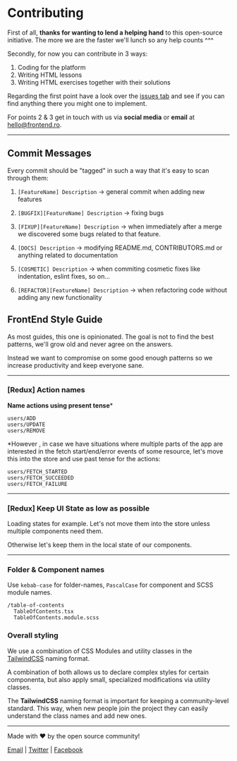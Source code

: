 # Contributing

First of all, **thanks for wanting to lend a helping hand** to this open-source initiative. The more we are the faster we'll lunch so any help counts ^^^

Secondly, for now you can contribute in 3 ways:

1. Coding for the platform
2. Writing HTML lessons
3. Writing HTML exercises together with their solutions

Regarding the first point have a look over the [issues tab](https://github.com/iampava/frontend.ro/issues) and see if you can find anything there you might one to implement. 

For points 2 & 3 get in touch with us via **social media** or **email** at [hello@frontend.ro](hello@frontend.ro).

<hr />

## Commit Messages

Every commit should be "tagged" in such a way that it's easy to scan through them:

1. `[FeatureName] Description` -> general commit when adding new features

2. `[BUGFIX][FeatureName] Description` -> fixing bugs

3. `[FIXUP][FeatureName] Description` -> when immediately after a merge we discovered some bugs related to that feature.

4. `[DOCS] Description` -> modifying README.md, CONTRIBUTORS.md or anything related to documentation

5. `[COSMETIC] Description` -> when commiting cosmetic fixes like indentation, eslint fixes, so on...

6. `[REFACTOR][FeatureName] Description` -> when refactoring code without adding any new functionality

## FrontEnd Style Guide

As most guides, this one is opinionated. The goal is not to find the best patterns, we'll grow old and never agree on the answers. 

Instead we want to compromise on some good enough patterns so we increase productivity and keep everyone sane. 

<hr />

### [Redux] Action names

**Name actions using present tense***


```
users/ADD
users/UPDATE
users/REMOVE
```

*However , in case we have situations where multiple parts of the app are interested in the fetch start/end/error events of some resource, let's move this into the store and use past tense for the actions:

```
users/FETCH_STARTED
users/FETCH_SUCCEEDED
users/FETCH_FAILURE
```

<hr/>

### [Redux] Keep UI State as low as possible

Loading states for example. Let's not move them into the store unless multiple components need them.

Otherwise let's keep them in the local state of our components.

<hr/>

### Folder & Component names

Use `kebab-case` for folder-names, `PascalCase` for component and SCSS module names.

```
/table-of-contents
  TableOfContents.tsx
  TableOfContents.module.scss
```

### Overall styling

We use a combination of CSS Modules and utility classes in the [TailwindCSS](https://tailwindcss.com/) naming format.

A combination of both allows us to declare complex styles for certain componenta, but also apply small, specialized modifications via utility classes.

The **TailwindCSS** naming format is important for keeping a community-level standard. This way, when new people join the project they can easily understand the class names and add new ones.

<hr />

Made with ❤ by the open source community!

[Email](hello@frontend.ro) |
[Twitter](https://twitter.com/FrontEndRo) | [Facebook](https://facebook.com/FrontEndRo)




